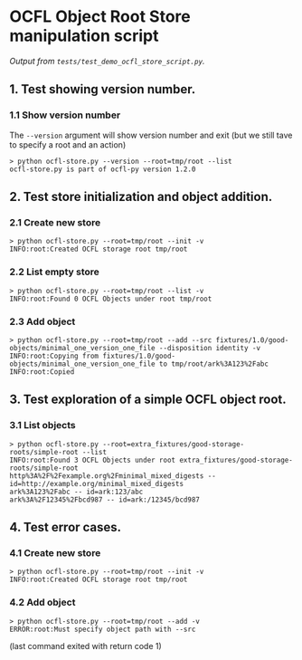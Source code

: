 # OCFL Object Root Store manipulation script

_Output from `tests/test_demo_ocfl_store_script.py`._

## 1. Test showing version number.

### 1.1 Show version number

The `--version` argument will show version number and exit (but we still tave to specify a root and an action)

```
> python ocfl-store.py --version --root=tmp/root --list
ocfl-store.py is part of ocfl-py version 1.2.0
```


## 2. Test store initialization and object addition.

### 2.1 Create new store

```
> python ocfl-store.py --root=tmp/root --init -v
INFO:root:Created OCFL storage root tmp/root
```


### 2.2 List empty store

```
> python ocfl-store.py --root=tmp/root --list -v
INFO:root:Found 0 OCFL Objects under root tmp/root
```


### 2.3 Add object

```
> python ocfl-store.py --root=tmp/root --add --src fixtures/1.0/good-objects/minimal_one_version_one_file --disposition identity -v
INFO:root:Copying from fixtures/1.0/good-objects/minimal_one_version_one_file to tmp/root/ark%3A123%2Fabc
INFO:root:Copied
```


## 3. Test exploration of a simple OCFL object root.

### 3.1 List objects

```
> python ocfl-store.py --root=extra_fixtures/good-storage-roots/simple-root --list
INFO:root:Found 3 OCFL Objects under root extra_fixtures/good-storage-roots/simple-root
http%3A%2F%2Fexample.org%2Fminimal_mixed_digests -- id=http://example.org/minimal_mixed_digests
ark%3A123%2Fabc -- id=ark:123/abc
ark%3A%2F12345%2Fbcd987 -- id=ark:/12345/bcd987
```


## 4. Test error cases.

### 4.1 Create new store

```
> python ocfl-store.py --root=tmp/root --init -v
INFO:root:Created OCFL storage root tmp/root
```


### 4.2 Add object

```
> python ocfl-store.py --root=tmp/root --add -v
ERROR:root:Must specify object path with --src
```

(last command exited with return code 1)

